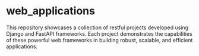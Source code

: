 # web_applications
This repository showcases a collection of restful projects developed using Django and FastAPI frameworks. Each project demonstrates the capabilities of these powerful web frameworks in building robust, scalable, and efficient applications.
